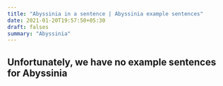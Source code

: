 ```yaml
---
title: "Abyssinia in a sentence | Abyssinia example sentences"
date: 2021-01-20T19:57:50+05:30
draft: falses
summary: "Abyssinia"
---
```

## Unfortunately, we have no example sentences for Abyssinia                 
